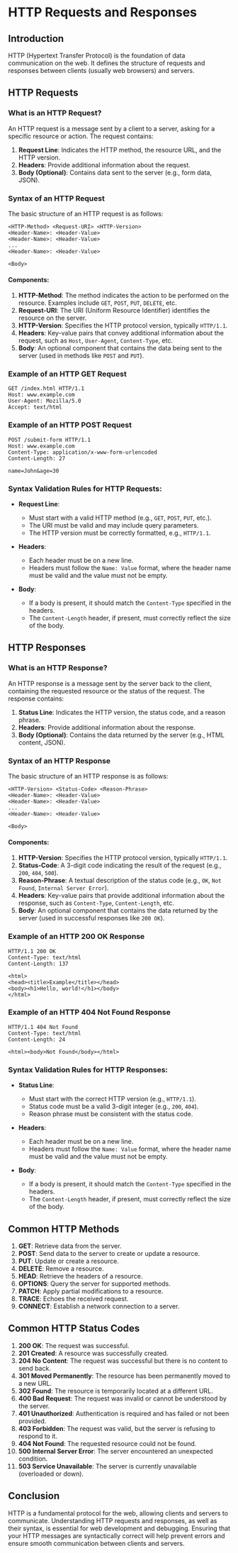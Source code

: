 
# HTTP Requests and Responses

## Introduction

HTTP (Hypertext Transfer Protocol) is the foundation of data communication on the web. It defines the structure of requests and responses between clients (usually web browsers) and servers.

## HTTP Requests

### What is an HTTP Request?

An HTTP request is a message sent by a client to a server, asking for a specific resource or action. The request contains:

1. **Request Line**: Indicates the HTTP method, the resource URL, and the HTTP version.
2. **Headers**: Provide additional information about the request.
3. **Body (Optional)**: Contains data sent to the server (e.g., form data, JSON).

### Syntax of an HTTP Request

The basic structure of an HTTP request is as follows:

```
<HTTP-Method> <Request-URI> <HTTP-Version>
<Header-Name>: <Header-Value>
<Header-Name>: <Header-Value>
...
<Header-Name>: <Header-Value>

<Body>
```

#### Components:

1. **HTTP-Method**: The method indicates the action to be performed on the resource. Examples include `GET`, `POST`, `PUT`, `DELETE`, etc.
2. **Request-URI**: The URI (Uniform Resource Identifier) identifies the resource on the server.
3. **HTTP-Version**: Specifies the HTTP protocol version, typically `HTTP/1.1`.
4. **Headers**: Key-value pairs that convey additional information about the request, such as `Host`, `User-Agent`, `Content-Type`, etc.
5. **Body**: An optional component that contains the data being sent to the server (used in methods like `POST` and `PUT`).

### Example of an HTTP GET Request

```http
GET /index.html HTTP/1.1
Host: www.example.com
User-Agent: Mozilla/5.0
Accept: text/html
```

### Example of an HTTP POST Request

```http
POST /submit-form HTTP/1.1
Host: www.example.com
Content-Type: application/x-www-form-urlencoded
Content-Length: 27

name=John&age=30
```

### Syntax Validation Rules for HTTP Requests:

- **Request Line**:
  - Must start with a valid HTTP method (e.g., `GET`, `POST`, `PUT`, etc.).
  - The URI must be valid and may include query parameters.
  - The HTTP version must be correctly formatted, e.g., `HTTP/1.1`.

- **Headers**:
  - Each header must be on a new line.
  - Headers must follow the `Name: Value` format, where the header name must be valid and the value must not be empty.

- **Body**:
  - If a body is present, it should match the `Content-Type` specified in the headers.
  - The `Content-Length` header, if present, must correctly reflect the size of the body.

## HTTP Responses

### What is an HTTP Response?

An HTTP response is a message sent by the server back to the client, containing the requested resource or the status of the request. The response contains:

1. **Status Line**: Indicates the HTTP version, the status code, and a reason phrase.
2. **Headers**: Provide additional information about the response.
3. **Body (Optional)**: Contains the data returned by the server (e.g., HTML content, JSON).

### Syntax of an HTTP Response

The basic structure of an HTTP response is as follows:

```
<HTTP-Version> <Status-Code> <Reason-Phrase>
<Header-Name>: <Header-Value>
<Header-Name>: <Header-Value>
...
<Header-Name>: <Header-Value>

<Body>
```

#### Components:

1. **HTTP-Version**: Specifies the HTTP protocol version, typically `HTTP/1.1`.
2. **Status-Code**: A 3-digit code indicating the result of the request (e.g., `200`, `404`, `500`).
3. **Reason-Phrase**: A textual description of the status code (e.g., `OK`, `Not Found`, `Internal Server Error`).
4. **Headers**: Key-value pairs that provide additional information about the response, such as `Content-Type`, `Content-Length`, etc.
5. **Body**: An optional component that contains the data returned by the server (used in successful responses like `200 OK`).

### Example of an HTTP 200 OK Response

```http
HTTP/1.1 200 OK
Content-Type: text/html
Content-Length: 137

<html>
<head><title>Example</title></head>
<body><h1>Hello, world!</h1></body>
</html>
```

### Example of an HTTP 404 Not Found Response

```http
HTTP/1.1 404 Not Found
Content-Type: text/html
Content-Length: 24

<html><body>Not Found</body></html>
```

### Syntax Validation Rules for HTTP Responses:

- **Status Line**:
  - Must start with the correct HTTP version (e.g., `HTTP/1.1`).
  - Status code must be a valid 3-digit integer (e.g., `200`, `404`).
  - Reason phrase must be consistent with the status code.

- **Headers**:
  - Each header must be on a new line.
  - Headers must follow the `Name: Value` format, where the header name must be valid and the value must not be empty.

- **Body**:
  - If a body is present, it should match the `Content-Type` specified in the headers.
  - The `Content-Length` header, if present, must correctly reflect the size of the body.

## Common HTTP Methods

1. **GET**: Retrieve data from the server.
2. **POST**: Send data to the server to create or update a resource.
3. **PUT**: Update or create a resource.
4. **DELETE**: Remove a resource.
5. **HEAD**: Retrieve the headers of a resource.
6. **OPTIONS**: Query the server for supported methods.
7. **PATCH**: Apply partial modifications to a resource.
8. **TRACE**: Echoes the received request.
9. **CONNECT**: Establish a network connection to a server.

## Common HTTP Status Codes

1. **200 OK**: The request was successful.
2. **201 Created**: A resource was successfully created.
3. **204 No Content**: The request was successful but there is no content to send back.
4. **301 Moved Permanently**: The resource has been permanently moved to a new URL.
5. **302 Found**: The resource is temporarily located at a different URL.
6. **400 Bad Request**: The request was invalid or cannot be understood by the server.
7. **401 Unauthorized**: Authentication is required and has failed or not been provided.
8. **403 Forbidden**: The request was valid, but the server is refusing to respond to it.
9. **404 Not Found**: The requested resource could not be found.
10. **500 Internal Server Error**: The server encountered an unexpected condition.
11. **503 Service Unavailable**: The server is currently unavailable (overloaded or down).

## Conclusion

HTTP is a fundamental protocol for the web, allowing clients and servers to communicate. Understanding HTTP requests and responses, as well as their syntax, is essential for web development and debugging. Ensuring that your HTTP messages are syntactically correct will help prevent errors and ensure smooth communication between clients and servers.
